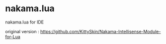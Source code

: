 # nakama.lua
nakama.lua for IDE

original version : <https://github.com/KittySkin/Nakama-Intellisense-Module-for-Lua>
